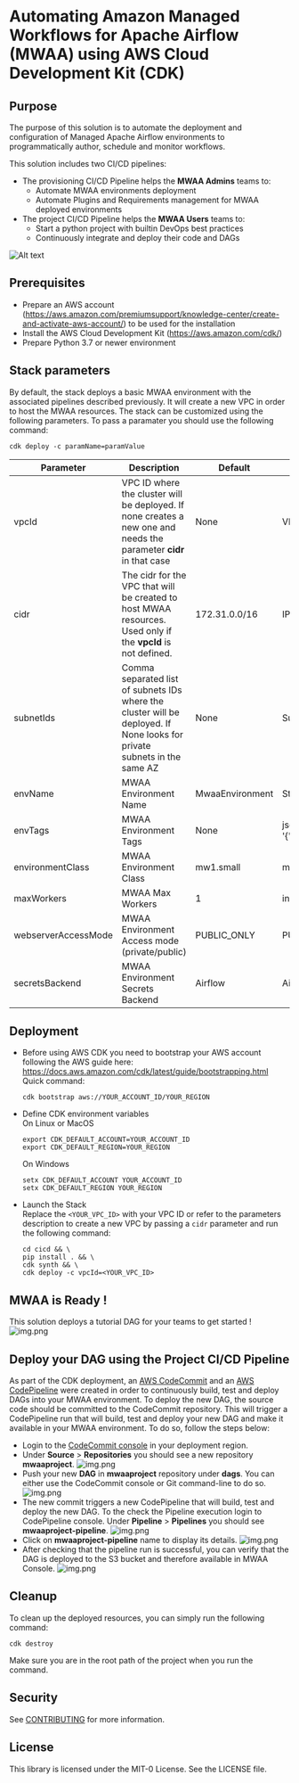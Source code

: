 # Automating Amazon Managed Workflows for Apache Airflow (MWAA) using AWS Cloud Development Kit (CDK)

## Purpose
The purpose of this solution is to automate the deployment and configuration of Managed Apache Airflow environments to programmatically author, schedule and monitor workflows.

This solution includes two CI/CD pipelines:
* The provisioning CI/CD Pipeline helps the **MWAA Admins** teams to:
    * Automate MWAA environments deployment
    * Automate Plugins and Requirements management for MWAA deployed environments 
* The project CI/CD Pipeline helps the **MWAA Users** teams to:
    * Start a python project with builtin DevOps best practices
    * Continuously integrate and deploy their code and DAGs

![Alt text](img/mwaa_arch.png?raw=true "Solution Overview")

## Prerequisites  

* Prepare an AWS account (https://aws.amazon.com/premiumsupport/knowledge-center/create-and-activate-aws-account/) to be used for the installation
* Install the AWS Cloud Development Kit (https://aws.amazon.com/cdk/)
* Prepare Python 3.7 or newer environment

## Stack parameters 

By default, the stack deploys a basic MWAA environment with the associated pipelines described previously. It will create a new VPC in order to host the MWAA resources.
The stack can be customized using the following parameters. To pass a paramater you should use the following command: 

````shell
cdk deploy -c paramName=paramValue
````

| Parameter  |  Description |  Default | Valid values |
|---|---|---|---|
| vpcId | VPC ID where the cluster will be deployed. If none creates a new one and needs the parameter **cidr** in that case| None | VPC ID |
| cidr | The cidr for the VPC that will be created to host MWAA resources. Used only if the **vpcId** is not defined. | 172.31.0.0/16 | IP CIDR |
| subnetIds | Comma separated list of subnets IDs where the cluster will be deployed. If None looks for private subnets in the same AZ | None | Subnet IDs list (coma separated) |   
| envName | MWAA Environment Name | MwaaEnvironment | String |   
| envTags | MWAA Environment Tags | None | json ex. '{"Environment":"MyEnv","Application":"MyApp","Reason":"Airflow"}' | 
| environmentClass | MWAA Environment Class | mw1.small | mw1.small, mw1.medium, mw1.large |   
| maxWorkers | MWAA Max Workers | 1 | int |     
| webserverAccessMode | MWAA Environment Access mode (private/public) | PUBLIC_ONLY | PUBLIC_ONLY, PRIVATE_ONLY |   
| secretsBackend | MWAA Environment Secrets Backend | Airflow | Airflow, SecretsManager |   

## Deployment 

* Before using AWS CDK you need to bootstrap your AWS account following the AWS guide here: https://docs.aws.amazon.com/cdk/latest/guide/bootstrapping.html
    Quick command:
    ````shell
    cdk bootstrap aws://YOUR_ACCOUNT_ID/YOUR_REGION
    ````

* Define CDK environment variables  
    On Linux or MacOS
    ````shell
    export CDK_DEFAULT_ACCOUNT=YOUR_ACCOUNT_ID
    export CDK_DEFAULT_REGION=YOUR_REGION
    ````  
    On Windows
    ````shell
    setx CDK_DEFAULT_ACCOUNT YOUR_ACCOUNT_ID
    setx CDK_DEFAULT_REGION YOUR_REGION
    ````

* Launch the Stack  
Replace the `<YOUR_VPC_ID>` with your VPC ID or refer to the parameters description to create a new VPC by passing a `cidr` parameter and run the following command:  
    ````shell
    cd cicd && \
    pip install . && \
    cdk synth && \
    cdk deploy -c vpcId=<YOUR_VPC_ID>
    ````

## MWAA is Ready !
This solution deploys a tutorial DAG for your teams to get started !
![img.png](img/mwaa_console.png)


## Deploy your DAG using the Project CI/CD Pipeline  

As part of the CDK deployment, an [AWS CodeCommit](https://aws.amazon.com/codecommit/) and an [AWS CodePipeline](https://aws.amazon.com/codepipeline/) were created in order to continuously build, test and deploy DAGs into your MWAA environment.
To deploy the new DAG, the source code should be committed to the CodeCommit repository. This will trigger a CodePipeline run that will build, test and deploy your new DAG and make it available in your MWAA environment. 
To do so, follow the steps below:

* Login to the [CodeCommit console](https://console.aws.amazon.com/codecommit/) in your deployment region.
* Under **Source** > **Repositories** you should see a new repository **mwaaproject**.
    ![img.png](img/mwaa_codecommit_1.png)
* Push your new **DAG** in **mwaaproject** repository under **dags**. You can either use the CodeCommit console or Git command-line to do so.
    ![img.png](img/mwaa_codecommit_2.png)
* The new commit triggers a new CodePipeline that will build, test and deploy the new DAG. To the check the Pipeline execution login to CodePipeline console. Under **Pipeline** > **Pipelines** you should see **mwaaproject-pipeline**.
    ![img.png](img/mwaa_codepipeline_1.png)
* Click on **mwaaproject-pipeline** name to display its details.
    ![img.png](img/mwaa_codepipeline_2.png)
* After checking that the pipeline run is successful, you can verify that the DAG is deployed to the S3 bucket and therefore available in MWAA Console.
    ![img.png](img/mwaa_console_2.png)


## Cleanup
To clean up the deployed resources, you can simply run the following command:  
````shell
cdk destroy
````   
Make sure you are in the root path of the project when you run the command.


## Security

See [CONTRIBUTING](CONTRIBUTING.md#security-issue-notifications) for more information.

## License

This library is licensed under the MIT-0 License. See the LICENSE file.
